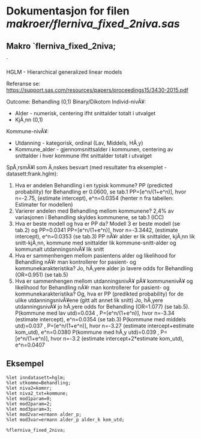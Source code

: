 
# Dokumentasjon for filen *makroer/flerniva_fixed_2niva.sas*


## Makro `flerniva_fixed_2niva;
`


HGLM - Hierarchical generalized linear models

Referanse se: https://support.sas.com/resources/papers/proceedings15/3430-2015.pdf

Outcome: Behandling (0,1) Binary/Dikotom
Individ-nivÃ¥:
- Alder - numerisk, centering ifht snittalder totalt i utvalget
- KjÃ¸nn (0,1)

Kommune-nivÃ¥:
- Utdanning - kategorisk, ordinal (Lav, Middels, HÃ¸y)
- Kommune_alder - gjennomsnittsalder i kommunen, centering av snittalder i hver kommune ifht snittalder totalt i utvalget

SpÃ¸rsmÃ¥l som Ã¸nskes besvart (med resultater fra eksemplet - datasett:frank.hglm):
1. Hva er andelen Behandling i en typisk kommune?
PP (predicted probability) for Behandling er 0.0600, se tab.1
PP=[e^n/(1+e^n)], hvor n=-2.75, (estimate intercept), e^n=0.0354 (henter n fra tabellen: Estimater for modellen)
2. Varierer andelen med Behandling mellom kommunene?
2,4% av variasjonen i Behandling skyldes kommunene, se tab.1 (ICC)
3. Hva er beste modell og hva er PP da?
Modell 3 er beste modell (se tab.2) og PP=0.0341
PP=[e^n/(1+e^n)], hvor n=-3.3442, (estimate intercept), e^n=0.0353 (se tab.3)
PP nÃ¥r alder er lik snittalder, kjÃ¸nn lik snitt-kjÃ¸nn, kommune med snittalder lik kommune-snitt-alder og kommunalt utdanningsnivÃ¥ lik snitt
4. Hva er sammenhengen mellom pasientens alder og likelihood for Behandling nÃ¥r 
man kontrollerer for pasient- og kommunekarakteristika?
Jo, hÃ¸yere alder jo lavere odds for Behandling (OR=0.951) (se tab.5)
5. Hva er sammenhengen mellom utdanningsnivÃ¥ pÃ¥ kommunenivÃ¥ og likelihood for Behandling 
nÃ¥r man kontrollerer for pasient- og kommunekarakteristika?
Og, hva er PP (predikted probability) for de ulike utdanningsnivÃ¥ene (gitt alt annet lik snitt)
Jo, hÃ¸yere utdanningsnivÃ¥ jo hÃ¸yere odds for Behandling (OR=1.077) (se tab.5).
P(kommune med lav utd)=0.034 , P=[e^n/(1+e^n)], hvor n=-3.34 (estimate intercept), e^n=0.0354 (se tab.3)
P(kommune med middels utd)=0.037 , P=[e^n/(1+e^n)], hvor n=-3.27 (estimate intercept+estimate kom_utd), e^n=0.0380
P(kommune med hÃ¸y utd)=0.039 , P=[e^n/(1+e^n)], hvor n=-3.2 (estimate intercept+2*estimate kom_utd), e^n=0.0407


## Eksempel
```
%let inndatasett=hglm;
%let utkomme=Behandling;
%let niva2=komnr;
%let niva2_txt=kommune;
%let mod1param=0;
%let mod2param=2;
%let mod3param=3;
%let mod2var=ermann alder_p;
%let mod3var=ermann alder_p alder_k kom_utd;

%flerniva_fixed_2niva;
```


